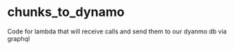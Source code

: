 # chunks_to_dynamo
Code for lambda that will receive calls and send them to our dyanmo db via graphql 
